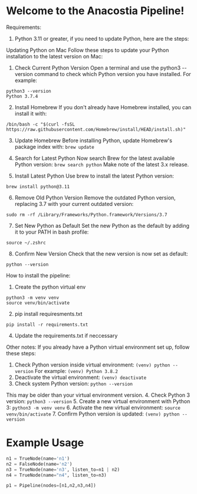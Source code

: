 # Welcome to the Anacostia Pipeline!


Requirements:
1. Python 3.11 or greater, if you need to update Python, here are the steps:

Updating Python on Mac
Follow these steps to update your Python installation to the latest version on Mac:
1. Check Current Python Version
Open a terminal and use the python3 --version command to check which Python version you have installed.
For example:

```
python3 --version 
Python 3.7.4
```

2. Install Homebrew
If you don't already have Homebrew installed, you can install it with:
```
/bin/bash -c "$(curl -fsSL https://raw.githubusercontent.com/Homebrew/install/HEAD/install.sh)"
```
3. Update Homebrew
Before installing Python, update Homebrew's package index with:
```brew update```
4. Search for Latest Python
Now search Brew for the latest available Python version:
```brew search python```
Make note of the latest 3.x release.

6. Install Latest Python
Use brew to install the latest Python version:

```brew install python@3.11```

6. Remove Old Python Version
Remove the outdated Python version, replacing 3.7 with your current outdated version:

```sudo rm -rf /Library/Frameworks/Python.framework/Versions/3.7```

7. Set New Python as Default
Set the new Python as the default by adding it to your PATH in bash profile:

```echo "alias python=/usr/local/bin/python3" >> ~/.zshrc
source ~/.zshrc
```
8. Confirm New Version
Check that the new version is now set as default:

```python --version```

How to install the pipeline:

1. Create the python virtual env
```
python3 -m venv venv
source venv/bin/activate
```
2. pip install requiresments.txt
   
```pip install -r requirements.txt```

4. Update the requirements.txt if neccessary


Other notes:
If you already have a Python virtual environment set up, follow these steps:
1. Check Python version inside virtual environment:
```(venv) python --version```
For example:
```(venv) Python 3.8.2```
2. Deactivate the virtual environment:
```(venv) deactivate```
3. Check system Python version:
```python --version```

This may be older than your virtual environment version.
4. Check Python 3 version:
```python3 --version```
5. Create a new virtual environment with Python 3:
```python3 -m venv venv```
6. Activate the new virtual environment:
```source venv/bin/activate```
7. Confirm Python version is updated:
```(venv) python --version```

# Example Usage

```python
n1 = TrueNode(name='n1')
n2 = FalseNode(name='n2')
n3 = TrueNode(name='n3', listen_to=n1 | n2)
n4 = TrueNode(name="n4", listen_to=n3)

p1 = Pipeline(nodes=[n1,n2,n3,n4])
```
